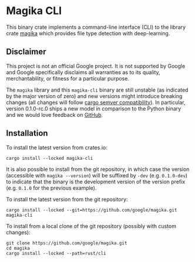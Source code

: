 # Magika CLI

This binary crate implements a command-line interface (CLI) to the library crate
[magika](https://crates.io/crates/magika) which provides file type detection with deep-learning.

## Disclaimer

This project is not an official Google project. It is not supported by Google and Google
specifically disclaims all warranties as to its quality, merchantability, or fitness for a
particular purpose.

The `magika` library and this `magika-cli` binary are still unstable (as indicated by the major
version of zero) and new versions might introduce breaking changes (all changes will follow [cargo
semver compatibility](https://doc.rust-lang.org/cargo/reference/semver.html)). In particular,
version 0.1.0-rc.0 ships a new model in comparison to the Python binary and we would love feedback
on [GitHub](https://github.com/google/magika/issues).

## Installation

To install the latest version from crates.io:

```shell
cargo install --locked magika-cli
```

It is also possible to install from the git repository, in which case the version (accessible with
`magika --version`) will be suffixed by `-dev` (e.g. `0.1.0-dev`) to indicate that the binary is the
development version of the version prefix (e.g. `0.1.0` for the previous example).

To install the latest version from the git repository:

```shell
cargo install --locked --git=https://github.com/google/magika.git magika-cli
```

To install from a local clone of the git repository (possibly with custom changes):

```shell
git clone https://github.com/google/magika.git
cd magika
cargo install --locked --path=rust/cli
```

